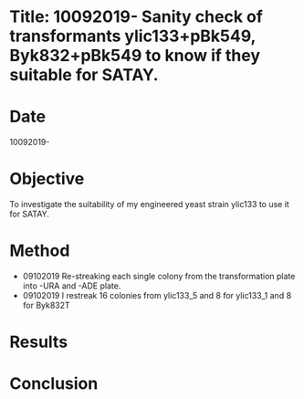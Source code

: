 # Title: 10092019- Sanity check of transformants ylic133+pBk549, Byk832+pBk549 to know if they suitable for SATAY.

# Date
10092019-

# Objective

To investigate the suitability of my engineered yeast strain ylic133 to use it for SATAY.

# Method
- 09102019 Re-streaking each single colony from the transformation plate into -URA and -ADE plate.
- 09102019 I restreak 16 colonies from ylic133_5 and 8 for ylic133_1 and 8 for Byk832T

# Results

# Conclusion
